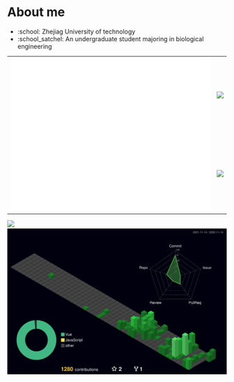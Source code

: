 <h1>About me</h1>
<ul>
    <li>:school: Zhejiag University of technology</li>
    <li>:school_satchel: An undergraduate student majoring in biological engineering</li>
</ul>
<!--
- 🔭 I’m currently working on ...
- 🌱 I’m currently learning ...
- 👯 I’m looking to collaborate on ...
- 🤔 I’m looking for help with ...
- 💬 Ask me about ...
- 📫 How to reach me: ...
- 😄 Pronouns: ...
- ⚡ Fun fact: ...
-->
<table>
<tr>
<td rowspan="2">
<a align="left" href="https://metrics.lecoq.io/">
    <img src="/github-metrics.svg" />
</a>
</td>
<td  colspan="1">
<picture>
    <source
        srcset="https://github-readme-stats.vercel.app/api?username=497363983&show_icons=true&theme=dark&card_width=500&custom_title=GitHub%20Stats&hide_border=true&bg_color=0e1116"
        media="(prefers-color-scheme: dark)" />
    <source
        srcset="https://github-readme-stats.vercel.app/api?username=497363983&show_icons=true&card_width=500&custom_title=GitHub%20Stats&hide_border=true"
        media="(prefers-color-scheme: light), (prefers-color-scheme: no-preference)" />
    <img src="https://github-readme-stats.vercel.app/api?username=497363983&show_icons=true&card_width=500&custom_title=GitHub%20Stats&hide_border=true" />
</picture>
</td>
</tr>
<tr>
<td colspan="1">
<picture>
    <source
        srcset="https://github-readme-stats.vercel.app/api/top-langs/?username=497363983&layout=compact&theme=dark&card_width=500&hide_border=true&bg_color=171b21"
        media="(prefers-color-scheme: dark)" />
    <source
        srcset="https://github-readme-stats.vercel.app/api/top-langs/?username=497363983&layout=compact&card_width=500&hide_border=true"
        media="(prefers-color-scheme: light), (prefers-color-scheme: no-preference)" />
    <img
        src="https://github-readme-stats.vercel.app/api/top-langs/?username=497363983&layout=compact&card_width=500&hide_border=true" />
</picture>
</td>
</tr>
</table>
<img src="https://activity-graph.herokuapp.com/graph?username=497363983&theme=github&custom_title=Contribution%20Graph" />

<a href="https://github.com/yoshi389111/github-profile-3d-contrib">
    <img src="/profile-3d-contrib/profile-night-green.svg" />
</a>
